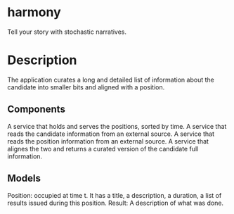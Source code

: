# harmony
Tell your story with stochastic narratives.


# Description
The application curates a long and detailed list of information about the candidate into smaller bits and aligned with a position.


## Components
A service that holds and serves the positions, sorted by time.
A service that reads the candidate information from an external source.
A service that reads the position information from an external source.
A service that alignes the two and returns a curated version of the candidate full information.


## Models
Position: occupied at time t. It has a title, a description, a duration, a list of results issued during this position.
Result: A description of what was done.
